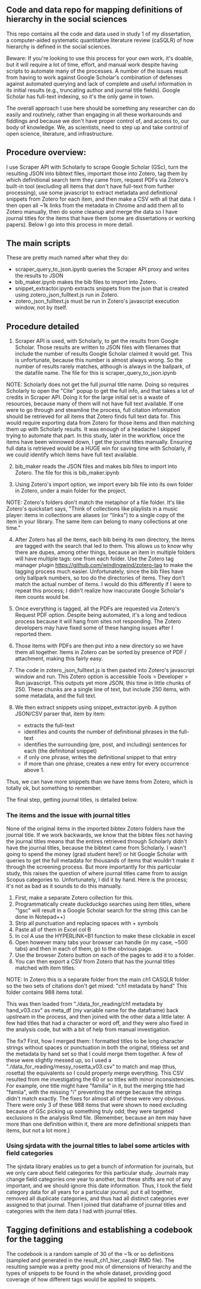 ## Code and data repo for mapping definitions of hierarchy in the social sciences

This repo contains all the code and data used in study 1 of my dissertation, a computer-aided systematic quantitative literature review (caSQLR) of how hierarchy is defined in the social sciences.

Beware: If you're looking to use this process for your own work, it's doable, but it will require a lot of time, effort, and manual work despite having scripts to automate many of the processes. A number of the issues result from having to work against Google Scholar's combination of defenses against automated querying and lack of complete and useful information in its initial results (e.g., truncating author and journal title fields). Google Scholar has full-text indexing, so it's the only game in town. 

The overall approach I use here should be something any researcher can do easily and routinely, rather than engaging in all these workarounds and fiddlings and because we don't have proper control of, and access to, our body of knowledge. We, as scientists, need to step up and take control of open science, literature, and infrastructure. 

## Procedure overview:

I use Scraper API with Scholarly to scrape Google Scholar (GSc), turn the resulting JSON into bibtext files, important those into Zotero, tag them by which definitional search term they came from, request PDFs via Zotero's built-in tool (excluding all items that don't have full-text from further processing), use some javascript to extract metadata and definitional snippets from Zotero for each item, and then make a CSV with all that data. I then open all ~1k links from the metadata in Chrome and add them all to Zotero manually, then do some cleanup and merge the data so I have journal titles for the items that have them (some are dissertations or working papers). Below I go into this process in more detail.

## The main scripts

These are pretty much named after what they do:
- scraper_query_to_json.ipynb queries the Scraper API proxy and writes the results to JSON
- bib_maker.ipynb makes the bib files to import into Zotero.
- snippet_extractor.ipynb extracts snippets from the json that is created using zotero_json_fulltext.js run in Zotero.
- zotero_json_fulltext.js must be run in Zotero's javascript execution window, not by itself.

## Procedure detailed

1. Scraper API is used, with Scholarly, to get the results from Google Scholar. Those results are written to JSON files with filenames that include the number of results Google Scholar claimed it would get. This is unfortunate, because this number is almost always wrong. So the number of results rarely matches, although is always in the ballpark, of the datafile name. The file for this is scraper_query_to_json.ipynb

NOTE: Scholarly does not get the full journal title name. Doing so requires Scholarly to open the "Cite" popup to get the full info, and that takes a lot of credits in Scraper API. Doing it for the large initial set is a waste of resources, because many of them will not have full text available. If one were to go through and steamline the process, full citation information should be retrieved for all items that Zotero finds full text data for. This would require exporting data from Zotero for those items and then matching them up with Scholarly results. It was enough of a headache I skipped trying to automate that part. In this study, later in the workflow, once the items have been winnowed down, I get the journal titles manually. Ensuring full data is retrieved would be a HUGE win for saving time with Scholarly, if we could identify which items have full text available.

2. bib_maker reads the JSON files and makes bib files to import into Zotero. The file for this is bib_maker.ipynb

3. Using Zotero's import option, we import every bib file into its own folder in Zotero, under a main folder for the project. 

NOTE: Zotero's folders don't match the metaphor of a file folder. It's like Zotero's quickstart says, "Think of collections like playlists in a music player: items in collections are aliases (or "links") to a single copy of the item in your library. The same item can belong to many collections at one time."

4. After Zotero has all the items, each bib being its own directory, the items are tagged with the search that led to them. This allows us to know why there are dupes, among other things, because an item in multiple folders will have multiple tags: one from each folder. Use the Zotero tag manager plugin https://github.com/windingwind/zotero-tag to make the tagging process much easier. Unfortunately, since the bib files have only ballpark numbers, so too do the directories of items. They don't match the actual number of items. I would do this differently if I were to repeat this process; I didn't realize how inaccurate Google Scholar's item counts would be.

5. Once everything is tagged, all the PDFs are requested via Zotero's Request PDF option. Despite being automated, it's a long and tedious process because it will hang from sites not responding. The Zotero developers may have fixed some of these hanging issues after I reported them.

6. Those items with PDFs are then put into a new directory so we have them all together. Items in Zotero can be sorted by presence of PDF / attachment, making this fairly easy.

7. The code in zotero_json_fulltext.js is then pasted into Zotero's javascript window and run. This Zotero option is accessible Tools > Developer > Run javascript. This outputs yet more JSON, this time in little chunks of 250. These chunks are a single line of text, but include 250 items, with some metadata, and the full text.

8. We then extract snippets using snippet_extractor.ipynb. A python JSON/CSV parser that, item by item:
	- extracts the full-text
	- identifies and counts the number of definitional phrases in the full-text
	- identifies the surrounding (pre, post, and including) sentences for each (the definitonal snippet)
	- if only one phrase, writes the definitional snippet to that entry
	- if more than one phrase, creates a new entry for every occurrence above 1.

Thus, we can have more snippets than we have items from Zotero, which is totally ok, but something to remember.

The final step, getting journal titles, is detailed below.

### The items and the issue with journal titles

None of the original items in the imported bibtex Zotero folders have the journal title. If we work backwards, we know that the bibtex files not having the journal titles means that the entires retrieved through Scholarly didn't have the journal titles, because the bibtext came from Scholarly. I wasn't going to spend the money (grad student here!) or hit Google Scholar with queries to get the full metadata for thousands of items that wouldn't make it through the screening process. But more importantly for this particular study, this raises the question of where journal titles came from to assign Scopus categories to. Unfortunately, I did it by hand. Here is the process; it's not as bad as it sounds to do this manually.

1. First, make a separate Zotero collection for this.
2. Programmatically create duckduckgo searches using item titles, where "!gsc" will result in a Google Scholar search for the string (this can be done in Notepad++)
3. Strip all punctuation and replacing spaces with + symbols
4. Paste all of them in Excel col B
5. In col A use the HYPERLINK=B1 function to make these clickable in excel
6. Open however many tabs your browser can handle (in my case, ~500 tabs) and then in each of them, go to the obvious page.
7. Use the browser Zotero button on each of the pages to add it to a folder.
8. You can then export a CSV from Zotero that has the journal titles matched with item titles.

NOTE: In Zotero this is a separate folder from the main ch1 CASQLR folder so the two sets of citations don't get mixed: "ch1 metadata by hand" This folder contains 988 items total.

This was then loaded from "./data_for_reading/ch1 metadata by hand_v03.csv" as meta_df (my variable name for the dataframe) back upstream in the process, and then joined with the other data a little later. A few had titles that had a character or word off, and they were also fixed in the analysis code, but with a bit of help from manual investigation.

The fix? First, how I merged them: I formatted titles to be long character strings without spaces or punctuation in both the original, titleless set and the metadata by hand set so that I could merge them together. A few of these were slightly messed up, so I used a "./data_for_reading/messy_rosetta_v03.csv" to match and map (thus, rosetta) the equivalents so I could properly merge everything. This CSV resulted from me investigating the 60 or so titles with minor inconsistencies. For example, one title might have "familia" in it, but the merging title had "famlia", with the missing "i" preventing the merge because the strings didn't match exactly. The fixes for almost all of these were very obvious. There were only 3 of these 988 items that were shown to need excluding because of GSc picking up something truly odd; they were targeted exclusions in the analysis Rmd file. (Remember, because an item may have more than one definition within it, there are more definitional snippets than items, but not a lot more.)

### Using sjrdata with the journal titles to label some articles with field categories

The sjrdata library enables us to get a bunch of information for journals, but we only care about field categories for this particular study. Journals may change field categories one year to another, but these shifts are not of any important, and we should ignore this date information. Thus, I took the field category data for all years for a particular journal, put it all together, removed all duplicate categories, and thus had all distinct categories ever assigned to that journal. Then I joined that dataframe of journal titles and categories with the item data I had with journal titles.

## Tagging definitions and establishing a codebook for the tagging

The codebook is a random sample of 30 of the ~1k or so definitions (sampled and generated in the result_ch1_hier_casqlr RMD file). The resulting sample was a pretty good mix of dimensions of hierarchy and the types of snippets to be found in the whole dataset, providing good coverage of how different tags would be applied to snippets. 

